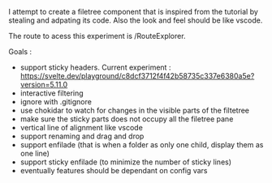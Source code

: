 I attempt to create a filetree component that is inspired from the tutorial by stealing and adpating its code.
Also the look and feel should be like vscode.

The route to acess this experiment is /RouteExplorer.

Goals : 
  * support sticky headers. Current experiment : https://svelte.dev/playground/c8dcf3712f4f42b58735c337e6380a5e?version=5.11.0
  * interactive filtering
  * ignore with .gitignore 
  * use chokidar to watch for changes in the visible parts of the filtetree
  * make sure the sticky parts does not occupy all the filetree pane
  * vertical line of alignment like vscode
  * support renaming and drag and drop
  * support enfilade (that is when a folder as only one child, display them as one line)
  * support sticky enfilade (to minimize the number of sticky lines)
  * eventually features should be dependant on config vars
